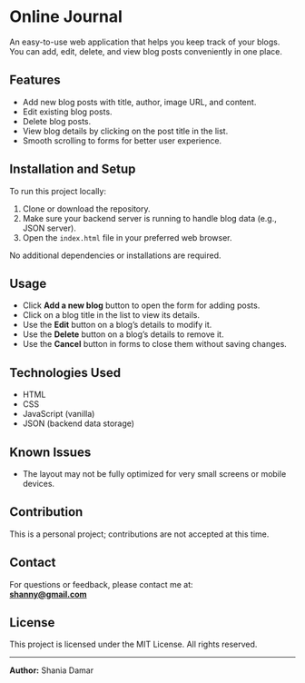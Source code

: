 # Online Journal

An easy-to-use web application that helps you keep track of your blogs. You can add, edit, delete, and view blog posts conveniently in one place.

## Features

- Add new blog posts with title, author, image URL, and content.
- Edit existing blog posts.
- Delete blog posts.
- View blog details by clicking on the post title in the list.
- Smooth scrolling to forms for better user experience.

## Installation and Setup

To run this project locally:

1. Clone or download the repository.
2. Make sure your backend server is running to handle blog data (e.g., JSON server).
3. Open the `index.html` file in your preferred web browser.

No additional dependencies or installations are required.

## Usage

- Click **Add a new blog** button to open the form for adding posts.
- Click on a blog title in the list to view its details.
- Use the **Edit** button on a blog’s details to modify it.
- Use the **Delete** button on a blog’s details to remove it.
- Use the **Cancel** button in forms to close them without saving changes.

## Technologies Used

- HTML
- CSS
- JavaScript (vanilla)
- JSON (backend data storage)

## Known Issues

- The layout may not be fully optimized for very small screens or mobile devices.

## Contribution

This is a personal project; contributions are not accepted at this time.

## Contact

For questions or feedback, please contact me at:  
**shanny@gmail.com**

## License

This project is licensed under the MIT License. All rights reserved.

---

**Author:** Shania Damar
